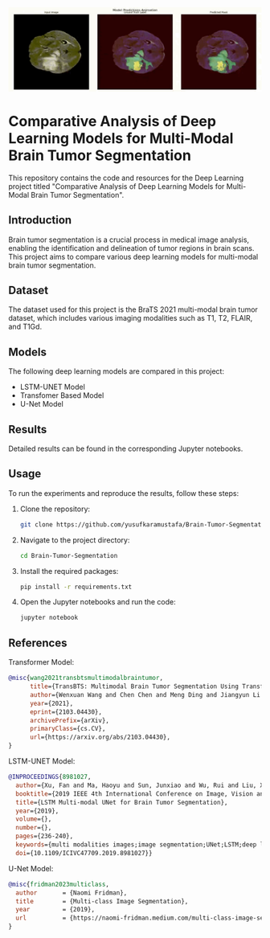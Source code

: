 ![Model prediction animation](figures/prediction.gif)
# Comparative Analysis of Deep Learning Models for Multi-Modal Brain Tumor Segmentation

This repository contains the code and resources for the Deep Learning project titled "Comparative Analysis of Deep Learning Models for Multi-Modal Brain Tumor Segmentation".

## Introduction
Brain tumor segmentation is a crucial process in medical image analysis, enabling the identification and delineation of tumor regions in brain scans. This project aims to compare various deep learning models for multi-modal brain tumor segmentation.

## Dataset
The dataset used for this project is the BraTS 2021 multi-modal brain tumor dataset, which includes various imaging modalities such as T1, T2, FLAIR, and T1Gd.

## Models
The following deep learning models are compared in this project:
- LSTM-UNET Model
- Transfomer Based Model
- U-Net Model

## Results
Detailed results can be found in the corresponding Jupyter notebooks.

## Usage
To run the experiments and reproduce the results, follow these steps:

1. Clone the repository:
    ```bash
    git clone https://github.com/yusufkaramustafa/Brain-Tumor-Segmentation.git
    ```
2. Navigate to the project directory:
    ```bash
    cd Brain-Tumor-Segmentation
    ```
3. Install the required packages:
    ```bash
    pip install -r requirements.txt
    ```
4. Open the Jupyter notebooks and run the code:
    ```bash
    jupyter notebook
    ```
## References
Transformer Model:
```bibtex
@misc{wang2021transbtsmultimodalbraintumor,
      title={TransBTS: Multimodal Brain Tumor Segmentation Using Transformer}, 
      author={Wenxuan Wang and Chen Chen and Meng Ding and Jiangyun Li and Hong Yu and Sen Zha},
      year={2021},
      eprint={2103.04430},
      archivePrefix={arXiv},
      primaryClass={cs.CV},
      url={https://arxiv.org/abs/2103.04430}, 
}
```
LSTM-UNET Model:
```bibtex
@INPROCEEDINGS{8981027,
  author={Xu, Fan and Ma, Haoyu and Sun, Junxiao and Wu, Rui and Liu, Xu and Kong, Youyong},
  booktitle={2019 IEEE 4th International Conference on Image, Vision and Computing (ICIVC)}, 
  title={LSTM Multi-modal UNet for Brain Tumor Segmentation}, 
  year={2019},
  volume={},
  number={},
  pages={236-240},
  keywords={multi modalities images;image segmentation;UNet;LSTM;deep learning},
  doi={10.1109/ICIVC47709.2019.8981027}}

```
U-Net Model:
```bibtex
@misc{fridman2023multiclass,
  author       = {Naomi Fridman},
  title        = {Multi-class Image Segmentation},
  year         = {2019},
  url          = {https://naomi-fridman.medium.com/multi-class-image-segmentation-a5cc671e647a},
}
```
